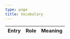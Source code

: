 ```yaml
---
type: page
title: Vocabulary
---
```


<style>
tbody tr td:first-child {
    font-weight: bolder;
}
</style>

<table id="vocab">
    <thead>
        <tr>
            <!--<th>ID</th>-->
            <th>Entry</th>
            <th>Role</th>
            <th>Meaning</th>
        </tr>
    </thead>
    <tbody id="vocab-list"></tbody>
</table>

<script src="/sql.js"></script>
<script type="text/javascript">
    var xhr = new XMLHttpRequest();
    xhr.open('GET', '/extras/nanon/vocabulary.sqlite3', true);
    xhr.responseType = 'arraybuffer';
    var body = document.getElementById('vocab-list');
    xhr.onload = function(e) {
        var uInt8Array = new Uint8Array(this.response);
        var db = new SQL.Database(uInt8Array);
        var contents = db.exec("SELECT * FROM words");
        contents[0].values.forEach((row) => {
            var tr = document.createElement('tr');

            /*var id = document.createElement('td');
            id.appendChild(document.createTextNode(row[0]))
            tr.appendChild(id);*/

            var entry = document.createElement('td');
            entry.appendChild(document.createTextNode(row[1]))
            tr.appendChild(entry);

            var role = document.createElement('td');
            role.appendChild(document.createTextNode(row[2]))
            tr.appendChild(role);

            var meaning = document.createElement('td');
            meaning.appendChild(document.createTextNode(row[3]))
            tr.appendChild(meaning);

            body.appendChild(tr);
        });
    };
    xhr.send();
</script>
